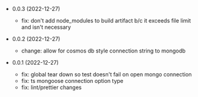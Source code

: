 * 0.0.3 (2022-12-27)
    * fix: don't add node_modules to build artifact b/c it exceeds file limit and isn't necessary

* 0.0.2 (2022-12-27)
    * change: allow for cosmos db style connection string to mongodb

* 0.0.1 (2022-12-27) 
    * fix: global tear down so test doesn't fail on open mongo connection
    * fix: ts mongoose connection option type
    * fix: lint/prettier changes